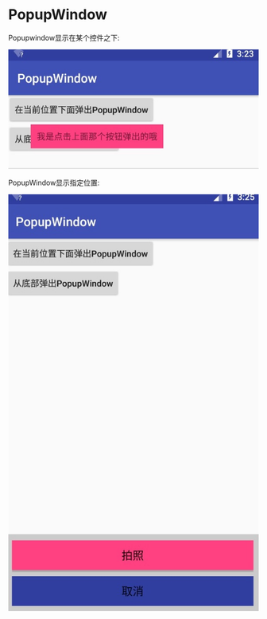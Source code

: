# PopupWindow

Popupwindow显示在某个控件之下:

![Popupwindow显示在某个控件之下](https://github.com/ansen666/images/blob/master/PopupWindow/Popupwindow%E6%98%BE%E7%A4%BA%E5%9C%A8%E6%9F%90%E4%B8%AA%E6%8E%A7%E4%BB%B6%E4%B9%8B%E4%B8%8B.png?raw=true)

PopupWindow显示指定位置:

![PopupWindow显示指定位置](https://raw.githubusercontent.com/ansen666/images/master/PopupWindow/PopupWindow%E6%98%BE%E7%A4%BA%E6%8C%87%E5%AE%9A%E4%BD%8D%E7%BD%AE.png)
